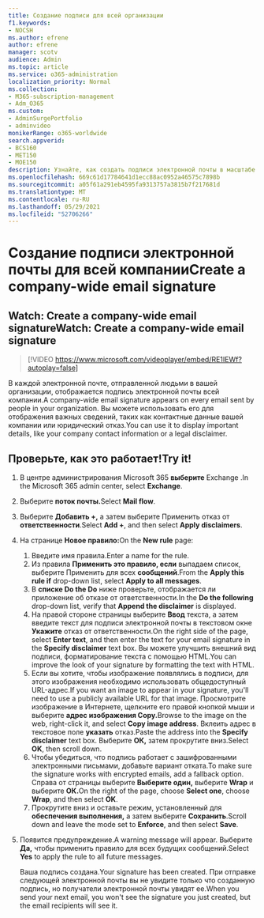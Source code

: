 ```yaml
---
title: Создание подписи для всей организации
f1.keywords:
- NOCSH
ms.author: efrene
author: efrene
manager: scotv
audience: Admin
ms.topic: article
ms.service: o365-administration
localization_priority: Normal
ms.collection:
- M365-subscription-management
- Adm_O365
ms.custom:
- AdminSurgePortfolio
- adminvideo
monikerRange: o365-worldwide
search.appverid:
- BCS160
- MET150
- MOE150
description: Узнайте, как создать подписи электронной почты в масштабе всей компании.
ms.openlocfilehash: 669c61d17784641d1ecc88ac0952a46575c7898b
ms.sourcegitcommit: a05f61a291eb4595fa9313757a3815b7f217681d
ms.translationtype: MT
ms.contentlocale: ru-RU
ms.lasthandoff: 05/29/2021
ms.locfileid: "52706266"
---
```

# <a name="create-a-company-wide-email-signature"></a><span data-ttu-id="08d22-103">Создание подписи электронной почты для всей компании</span><span class="sxs-lookup"><span data-stu-id="08d22-103">Create a company-wide email signature</span></span>

## <a name="watch-create-a-company-wide-email-signature"></a><span data-ttu-id="08d22-104">Watch: Create a company-wide email signature</span><span class="sxs-lookup"><span data-stu-id="08d22-104">Watch: Create a company-wide email signature</span></span>

> [!VIDEO https://www.microsoft.com/videoplayer/embed/RE1IEWf?autoplay=false]

<span data-ttu-id="08d22-105">В каждой электронной почте, отправленной людьми в вашей организации, отображается подпись электронной почты всей компании.</span><span class="sxs-lookup"><span data-stu-id="08d22-105">A company-wide email signature appears on every email sent by people in your organization.</span></span> <span data-ttu-id="08d22-106">Вы можете использовать его для отображения важных сведений, таких как контактные данные вашей компании или юридический отказ.</span><span class="sxs-lookup"><span data-stu-id="08d22-106">You can use it to display important details, like your company contact information or a legal disclaimer.</span></span> 

## <a name="try-it"></a><span data-ttu-id="08d22-107">Проверьте, как это работает!</span><span class="sxs-lookup"><span data-stu-id="08d22-107">Try it!</span></span>

1. <span data-ttu-id="08d22-108">В центре администрирования Microsoft 365 **выберите** Exchange .</span><span class="sxs-lookup"><span data-stu-id="08d22-108">In the Microsoft 365 admin center, select **Exchange**.</span></span>
1. <span data-ttu-id="08d22-109">Выберите **поток почты.**</span><span class="sxs-lookup"><span data-stu-id="08d22-109">Select **Mail flow**.</span></span>
1. <span data-ttu-id="08d22-110">Выберите **Добавить +,** а затем выберите Применить отказ от **ответственности**.</span><span class="sxs-lookup"><span data-stu-id="08d22-110">Select **Add +**, and then select **Apply disclaimers**.</span></span>
1. <span data-ttu-id="08d22-111">На странице **Новое правило:**</span><span class="sxs-lookup"><span data-stu-id="08d22-111">On the **New rule** page:</span></span>
    1. <span data-ttu-id="08d22-112">Введите имя правила.</span><span class="sxs-lookup"><span data-stu-id="08d22-112">Enter a name for the rule.</span></span>
    1. <span data-ttu-id="08d22-113">Из правила **Применить это правило, если** выпадаем список, выберите Применить для всех **сообщений**.</span><span class="sxs-lookup"><span data-stu-id="08d22-113">From the **Apply this rule if** drop-down list, select **Apply to all messages**.</span></span>
    1. <span data-ttu-id="08d22-114">В **списке Do the Do** ниже  проверьте, отображается ли приложение об отказе от ответственности.</span><span class="sxs-lookup"><span data-stu-id="08d22-114">In the **Do the following** drop-down list, verify that **Append the disclaimer** is displayed.</span></span>
    1. <span data-ttu-id="08d22-115">На правой стороне страницы выберите **Ввод** текста, а затем введите текст для подписи электронной почты в текстовом окне **Укажите** отказ от ответственности.</span><span class="sxs-lookup"><span data-stu-id="08d22-115">On the right side of the page, select **Enter text**, and then enter the text for your email signature in the **Specify disclaimer** text box.</span></span> <span data-ttu-id="08d22-116">Вы можете улучшить внешний вид подписи, форматирование текста с помощью HTML.</span><span class="sxs-lookup"><span data-stu-id="08d22-116">You can improve the look of your signature by formatting the text with HTML.</span></span>
    1. <span data-ttu-id="08d22-117">Если вы хотите, чтобы изображение появлялись в подписи, для этого изображения необходимо использовать общедоступный URL-адрес.</span><span class="sxs-lookup"><span data-stu-id="08d22-117">If you want an image to appear in your signature, you'll need to use a publicly available URL for that image.</span></span> <span data-ttu-id="08d22-118">Просмотрите изображение в Интернете, щелкните его правой кнопкой мыши и выберите **адрес изображения Copy.**</span><span class="sxs-lookup"><span data-stu-id="08d22-118">Browse to the image on the web, right-click it, and select **Copy image address**.</span></span> <span data-ttu-id="08d22-119">Вклеить адрес в текстовое поле **указать** отказ.</span><span class="sxs-lookup"><span data-stu-id="08d22-119">Paste the address into the **Specify disclaimer** text box.</span></span> <span data-ttu-id="08d22-120">Выберите **ОК,** затем прокрутите вниз.</span><span class="sxs-lookup"><span data-stu-id="08d22-120">Select **OK**, then scroll down.</span></span>
    1. <span data-ttu-id="08d22-121">Чтобы убедиться, что подпись работает с зашифрованными электронными письмами, добавьте вариант отката.</span><span class="sxs-lookup"><span data-stu-id="08d22-121">To make sure the signature works with encrypted emails, add a fallback option.</span></span> <span data-ttu-id="08d22-122">Справа от страницы выберите **Выберите один,** выберите **Wrap** и выберите **ОК.**</span><span class="sxs-lookup"><span data-stu-id="08d22-122">On the right of the page, choose **Select one**, choose **Wrap**, and then select **OK**.</span></span>
    1. <span data-ttu-id="08d22-123">Прокрутите вниз и оставьте режим, установленный для **обеспечения выполнения,** а затем выберите **Сохранить**.</span><span class="sxs-lookup"><span data-stu-id="08d22-123">Scroll down and leave the mode set to **Enforce**, and then select **Save**.</span></span>
1. <span data-ttu-id="08d22-124">Появится предупреждение.</span><span class="sxs-lookup"><span data-stu-id="08d22-124">A warning message will appear.</span></span> <span data-ttu-id="08d22-125">Выберите **Да,** чтобы применить правило для всех будущих сообщений.</span><span class="sxs-lookup"><span data-stu-id="08d22-125">Select **Yes** to apply the rule to all future messages.</span></span>

    <span data-ttu-id="08d22-126">Ваша подпись создана.</span><span class="sxs-lookup"><span data-stu-id="08d22-126">Your signature has been created.</span></span> <span data-ttu-id="08d22-127">При отправке следующей электронной почты вы не увидите только что созданную подпись, но получатели электронной почты увидят ее.</span><span class="sxs-lookup"><span data-stu-id="08d22-127">When you send your next email, you won't see the signature you just created, but the email recipients will see it.</span></span>